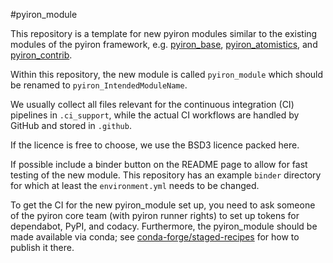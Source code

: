 #pyiron_module

This repository is a template for new pyiron modules similar to the existing modules of the 
pyiron framework, e.g. 
[pyiron_base](https://github.com/pyiron/pyiron_base),
[pyiron_atomistics](https://github.com/pyiron/pyiron_atomistics),
and 
[pyiron_contrib](https://github.com/pyiron/pyiron_contrib).

Within this repository, the new module is called `pyiron_module` which should be renamed to `pyiron_IntendedModuleName`.

We usually collect all files relevant for the continuous integration (CI) pipelines in `.ci_support`, 
while the actual CI workflows are handled by GitHub and stored in `.github`.

If the licence is free to choose, we use the BSD3 licence packed here.

If possible include a binder button on the README page to allow for fast testing of the new module. 
This repository has an example `binder` directory for which at least the `environment.yml` needs to be changed.

To get the CI for the new pyiron_module set up, you need to ask someone of the pyiron core team (with pyiron runner rights)
to set up tokens for dependabot, PyPI, and codacy. 
Furthermore, the pyiron_module should be made available via conda; see 
[conda-forge/staged-recipes](https://github.com/conda-forge/staged-recipes) for how to publish it there.
